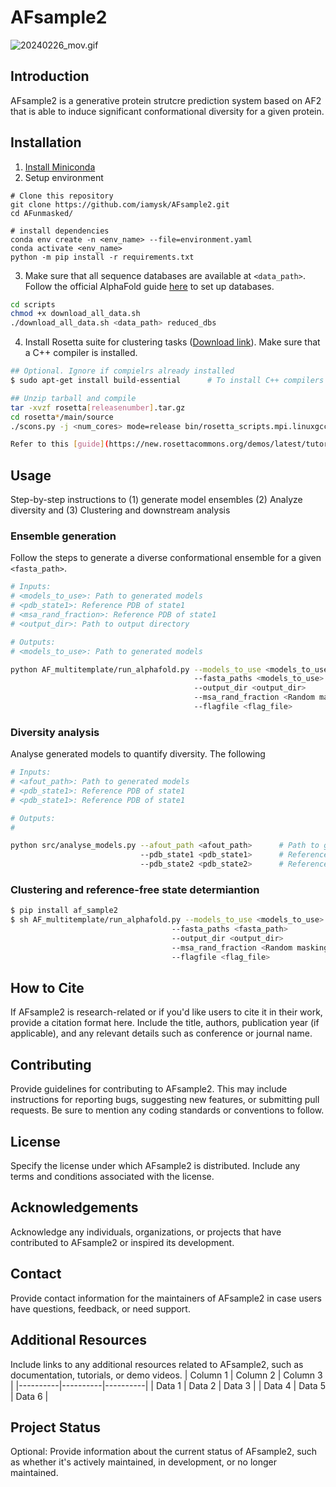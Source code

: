 # AFsample2
![20240226_mov.gif](20240226_mov.gif)

## Introduction

AFsample2 is a generative protein strutcre prediction system based on AF2 that is able to induce significant conformational diversity for a given protein.

## Installation

1. [Install Miniconda](https://docs.anaconda.com/free/miniconda/miniconda-install/)
2. Setup environment

```
# Clone this repository
git clone https://github.com/iamysk/AFsample2.git
cd AFunmasked/

# install dependencies
conda env create -n <env_name> --file=environment.yaml
conda activate <env_name>
python -m pip install -r requirements.txt
```
3. Make sure that all sequence databases are available at ```<data_path>```. Follow the official AlphaFold guide [here](https://docs.anaconda.com/free/miniconda/miniconda-install/) to set up databases. 
```bash
cd scripts
chmod +x download_all_data.sh
./download_all_data.sh <data_path> reduced_dbs
```

4. Install Rosetta suite for clustering tasks ([Download link](https://en.wikipedia.org/wiki/Tar_(computing))). Make sure that a C++ compiler is installed. 

```bash
## Optional. Ignore if compielrs already installed
$ sudo apt-get install build-essential      # To install C++ compilers

## Unzip tarball and compile
tar -xvzf rosetta[releasenumber].tar.gz
cd rosetta*/main/source
./scons.py -j <num_cores> mode=release bin/rosetta_scripts.mpi.linuxgccrelease       # Significiantly fast with multithreading

Refer to this [guide](https://new.rosettacommons.org/demos/latest/tutorials/install_build/install_build#installing-rosetta) for further details.
```

## Usage

Step-by-step instructions to (1) generate model ensembles (2) Analyze diversity and (3) Clustering and downstream analysis

### Ensemble generation
Follow the steps to generate a diverse conformational ensemble for a given ```<fasta_path>```. 
```bash
# Inputs: 
# <models_to_use>: Path to generated models
# <pdb_state1>: Reference PDB of state1
# <msa_rand_fraction>: Reference PDB of state1
# <output_dir>: Path to output directory

# Outputs:
# <models_to_use>: Path to generated models

python AF_multitemplate/run_alphafold.py --models_to_use <models_to_use>        # default=model_1 
                                         --fasta_paths <models_to_use>         
                                         --output_dir <output_dir> 
                                         --msa_rand_fraction <Random masking>   # default=0.1
                                         --flagfile <flag_file>                 # default = AFmultitemplate/monomer_full_dbs.flag

```

### Diversity analysis

Analyse generated models to quantify diversity. The following 

```bash
# Inputs: 
# <afout_path>: Path to generated models
# <pdb_state1>: Reference PDB of state1
# <pdb_state1>: Reference PDB of state1

# Outputs:
# 

python src/analyse_models.py --afout_path <afout_path>      # Path to generated models
                             --pdb_state1 <pdb_state1>      # Reference PDB of state1
                             --pdb_state2 <pdb_state2>      # Reference PDB of state1
```

### Clustering and reference-free state determiantion
```bash
$ pip install af_sample2
$ sh AF_multitemplate/run_alphafold.py --models_to_use <models_to_use>        # default=model_1 
                                    --fasta_paths <fasta_path>         
                                    --output_dir <output_dir> 
                                    --msa_rand_fraction <Random masking>   # default=0.1
                                    --flagfile <flag_file>                 # default = AFmultitemplate/monomer_full_dbs.flag

```

## How to Cite

If AFsample2 is research-related or if you'd like users to cite it in their work, provide a citation format here. Include the title, authors, publication year (if applicable), and any relevant details such as conference or journal name.

## Contributing

Provide guidelines for contributing to AFsample2. This may include instructions for reporting bugs, suggesting new features, or submitting pull requests. Be sure to mention any coding standards or conventions to follow.

## License

Specify the license under which AFsample2 is distributed. Include any terms and conditions associated with the license.

## Acknowledgements

Acknowledge any individuals, organizations, or projects that have contributed to AFsample2 or inspired its development.

## Contact

Provide contact information for the maintainers of AFsample2 in case users have questions, feedback, or need support.

## Additional Resources

Include links to any additional resources related to AFsample2, such as documentation, tutorials, or demo videos.
| Column 1 | Column 2 | Column 3 |
|----------|----------|----------|
| Data 1   | Data 2   | Data 3   |
| Data 4   | Data 5   | Data 6   |


## Project Status

Optional: Provide information about the current status of AFsample2, such as whether it's actively maintained, in development, or no longer maintained.

